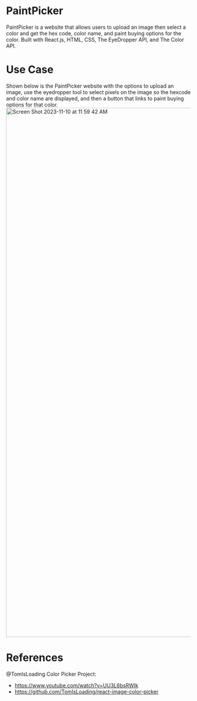 # PaintPicker
PaintPicker is a website that allows users to upload an image then select a color and get the hex code, color name, and paint buying options for the color. Built with React.js, HTML, CSS, The EyeDropper API, and The Color API. 

# Use Case
Shown below is the PaintPicker website with the options to upload an image, use the eyedropper tool to select pixels on the image so the hexcode and color name are displayed, and then a button that links to paint buying options for that color.
<img width="1440" alt="Screen Shot 2023-11-10 at 11 59 42 AM" src="https://github.com/SamTaubman/PaintPicker/assets/109553302/8576d784-1d6a-4159-9dbd-f19e2e9f6852">


# References
@TomIsLoading Color Picker Project:
* https://www.youtube.com/watch?v=UU3L6bsRWIk
* https://github.com/TomIsLoading/react-image-color-picker
